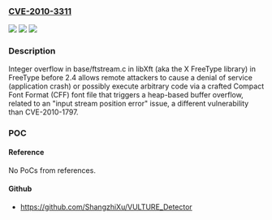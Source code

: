 ### [CVE-2010-3311](https://cve.mitre.org/cgi-bin/cvename.cgi?name=CVE-2010-3311)
![](https://img.shields.io/static/v1?label=Product&message=n%2Fa&color=blue)
![](https://img.shields.io/static/v1?label=Version&message=%3D%20n%2Fa%20&color=brighgreen)
![](https://img.shields.io/static/v1?label=Vulnerability&message=n%2Fa&color=brighgreen)

### Description

Integer overflow in base/ftstream.c in libXft (aka the X FreeType library) in FreeType before 2.4 allows remote attackers to cause a denial of service (application crash) or possibly execute arbitrary code via a crafted Compact Font Format (CFF) font file that triggers a heap-based buffer overflow, related to an "input stream position error" issue, a different vulnerability than CVE-2010-1797.

### POC

#### Reference
No PoCs from references.

#### Github
- https://github.com/ShangzhiXu/VULTURE_Detector

